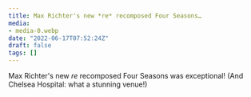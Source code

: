```yaml
---
title: Max Richter's new *re* recomposed Four Seasons…
media:
- media-0.webp
date: "2022-06-17T07:52:24Z"
draft: false
tags: []
---
```

Max Richter's new *re* recomposed Four Seasons was exceptional\! \(And Chelsea Hospital: what a stunning venue\!\)
